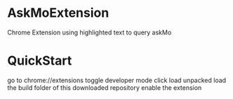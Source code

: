 # AskMoExtension
Chrome Extension using highlighted text to query askMo 


# QuickStart
go to chrome://extensions
toggle developer mode
click load unpacked
load the build folder of this downloaded repository
enable the extension
